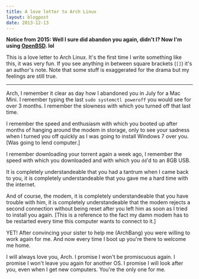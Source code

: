 ```yaml
---
title: A love letter to Arch Linux
layout: blogpost
date: 2013-12-13
---
```


**Notice from 2015: Well I sure did abandon you again, didn't I?  Now I'm using
[OpenBSD][ob]. lol**

[ob]: http://www.openbsd.org/

This is a love letter to Arch Linux.  It's the first time I write something like
this, it was very fun.  If you see anything in between square brackets (`[]`)
it's an author's note.  Note that some stuff is exaggerated for the drama but my
feelings are still true.

---

Arch, I remember it clear as day how I abandoned you in July for a Mac Mini.  I
remember typing the last `sudo systemctl poweroff` you would see for over 3
months. I remember the slowness with which you turned off that last time.

I remember the speed and enthusiasm with which you booted up after months of
hanging around the modem in storage, only to see your sadness when I turned you
off quickly as I was going to install Windows 7 over you.
[Was going to lend computer.]

I remember downloading your torrent again a week ago, I remember the speed with
which you downloaded and with which you `dd`'d to an 8GB USB.

It is completely understandeable that you had a tantrum when I came back to you,
it is completely understandeable that you gave me a hard time with the internet.

And of course, the modem, it is completely understandeable that you have trouble
with him, it is completely understandeable that the modem rejects a second
connection without being reset after you left him as soon as I tried to install
you again.  [This is a reference to the fact my damn modem has to be restarted
every time this computer wants to connect to it.]

YET!  After convincing your sister to help me (ArchBang) you were willing to
work again for me.  And now every time I boot up you're there to welcome me
home.

I will always love you, Arch.  I promise I won't be promiscuous again.  I
promise I won't leave you again for another OS.  I promise I will look after
you, even when I get new computers.  You're the only one for me.
